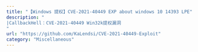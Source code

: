 ```yaml
---
title: "【Windows 提权】CVE-2021-40449 EXP about windows 10 14393 LPE"
description: "
|CallbackHell：CVE-2021-40449 Win32k提权漏洞
"
url: "https://github.com/KaLendsi/CVE-2021-40449-Exploit"
category: "Miscellaneous"
---
```

